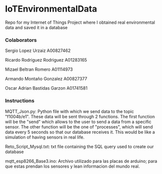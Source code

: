 # IoTEnvironmentalData
Repo for my Internet of Things Project where I obtained real environmental data and saved it in a database

### Colaborators
Sergio Lopez Urzaiz A00827462

Ricardo Rodriguez Rodriguez A01283165

Mizael Beltran Romero A01114973

Armando Montaño Gonzalez A00827377

Oscar Adrian Bastidas Garzon A01741581

### Instructions
MQTT_Json.py: Python file with which we send data to the topic "f1004b/e1". These
data will be sent through 2 functions. The first function will be the "send" which allows
to the user to send a data from a specific sensor. The other function will be the one of "processes", which
will send data every 5 seconds so that our database receives it. This would be like a
simulation of having sensors in real life.

Reto_Script_Mysql.txt: txt file containing the SQL query used to create our database

mqtt_esp8266_Base3.ino: Archivo utilizado para las placas de arduino; para que estas prendan los 
sensores y lean informacion del mundo real.
